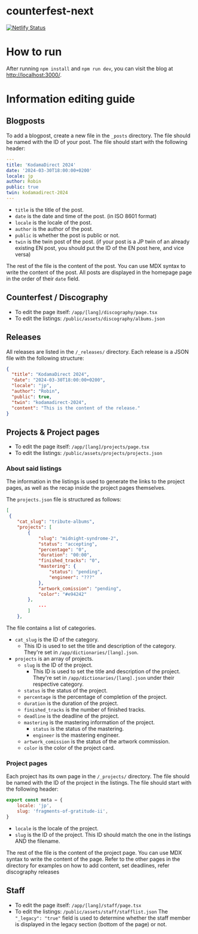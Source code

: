 # counterfest-next

[![Netlify Status](https://api.netlify.com/api/v1/badges/f1d18fbb-7b34-4c31-80d7-a8bd3495ae05/deploy-status)](https://app.netlify.com/sites/kodamasoft/deploys)

# How to run

After running `npm install` and `npm run dev`, you can visit the blog at [http://localhost:3000/](http://localhost:3000/).

# Information editing guide

## Blogposts

To add a blogpost, create a new file in the `_posts` directory. The file should be named with the ID of your post. The file should start with the following header:

```yaml
---
title: 'KodamaDirect 2024'
date: '2024-03-30T18:00:00+0200'
locale: jp
author: Robin
public: true
twin: kodamadirect-2024
---
```

- `title` is the title of the post.
- `date` is the date and time of the post. (in ISO 8601 format)
- `locale` is the locale of the post.
- `author` is the author of the post.
- `public` is whether the post is public or not.
- `twin` is the twin post of the post. (if your post is a JP twin of an already existing EN post, you should put the ID of the EN post here, and vice versa)

The rest of the file is the content of the post. You can use MDX syntax to write the content of the post.
All posts are displayed in the homepage page in the order of their `date` field.

## Counterfest / Discography

- To edit the page itself: `/app/[lang]/discography/page.tsx`
- To edit the listings: `/public/assets/discography/albums.json`

## Releases

All releases are listed in the `/_releases/` directory. Each release is a JSON file with the following structure:

```json
{
  "title": "KodamaDirect 2024",
  "date": "2024-03-30T18:00:00+0200",
  "locale": "jp",
  "author": "Robin",
  "public": true,
  "twin": "kodamadirect-2024",
  "content": "This is the content of the release."
}
```

## Projects & Project pages

- To edit the page itself: `/app/[lang]/projects/page.tsx`
- To edit the listings: `/public/assets/projects/projects.json`

### About said listings

The information in the listings is used to generate the links to the project pages, as well as the recap inside the project pages themselves.

The `projects.json` file is structured as follows:

```json
[
 {
	"cat_slug": "tribute-albums",
	"projects": [
		{
			"slug": "midnight-syndrome-2",
			"status": "accepting",
			"percentage": "0",
			"duration": "00:00",
			"finished_tracks": "0",
			"mastering": {
				"status": "pending",
				"engineer": "???"
			},
			"artwork_comission": "pending",
			"color": "#e94242"
		},
            ...
        ]
    },
```

The file contains a list of categories.

- `cat_slug` is the ID of the category.
  - This ID is used to set the title and description of the category. They're set in `/app/dictionaries/[lang].json`.
- `projects` is an array of projects.
  - `slug` is the ID of the project.
    - This ID is used to set the title and description of the project. They're set in `/app/dictionaries/[lang].json` under their respective category.
  - `status` is the status of the project.
  - `percentage` is the percentage of completion of the project.
  - `duration` is the duration of the project.
  - `finished_tracks` is the number of finished tracks.
  - `deadline` is the deadline of the project.
  - `mastering` is the mastering information of the project.
    - `status` is the status of the mastering.
    - `engineer` is the mastering engineer.
  - `artwork_comission` is the status of the artwork commission.
  - `color` is the color of the project card.

### Project pages

Each project has its own page in the `/_projects/` directory. The file should be named with the ID of the project in the listings. The file should start with the following header:

```js
export const meta = {
    locale: 'jp',
    slug: 'fragments-of-gratitude-ii',
}
```

- `locale` is the locale of the project.
- `slug` is the ID of the project. This ID should match the one in the listings AND the filename.

The rest of the file is the content of the project page. You can use MDX syntax to write the content of the page.
Refer to the other pages in the directory for examples on how to add content, set deadlines, refer discography releases

## Staff

- To edit the page itself: `/app/[lang]/staff/page.tsx`
- To edit the listings: `/public/assets/staff/stafflist.json`
The `"_legacy": "true"` field is used to determine whether the staff member is displayed in the legacy section (bottom of the page) or not.